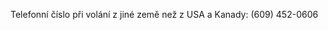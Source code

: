 <Token xmlns:xlink="http://www.w3.org/1999/xlink">Telefonní číslo při volání z jiné země než z USA a Kanady: (609) 452-0606</Token>

<!--HONumber=Jul16_HO3-->


